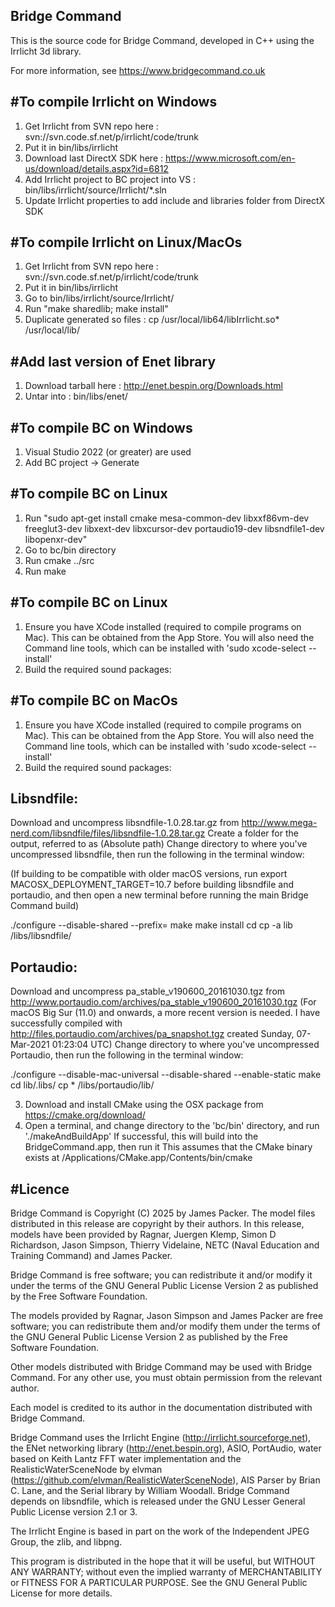 ## Bridge Command

This is the source code for Bridge Command, developed in C++ using the
Irrlicht 3d library.

For more information, see https://www.bridgecommand.co.uk

#To compile Irrlicht on Windows
----------
1) Get Irrlicht from SVN repo here : svn://svn.code.sf.net/p/irrlicht/code/trunk
2) Put it in bin/libs/irrlicht
3) Download last DirectX SDK here : https://www.microsoft.com/en-us/download/details.aspx?id=6812
4) Add Irrlicht project to BC project into VS : bin/libs/irrlicht/source/Irrlicht/*.sln
5) Update Irrlicht properties to add include and libraries folder from DirectX SDK

#To compile Irrlicht on Linux/MacOs
----------
1) Get Irrlicht from SVN repo here : svn://svn.code.sf.net/p/irrlicht/code/trunk
2) Put it in bin/libs/irrlicht
3) Go to bin/libs/irrlicht/source/Irrlicht/ 
4) Run "make sharedlib; make install"
5) Duplicate generated so files : cp /usr/local/lib64/libIrrlicht.so* /usr/local/lib/

#Add last version of Enet library
----------
1) Download tarball here : http://enet.bespin.org/Downloads.html
2) Untar into :  bin/libs/enet/

#To compile BC on Windows
----------
1) Visual Studio 2022 (or greater) are used
2) Add BC project -> Generate

#To compile BC on Linux
----------
1) Run "sudo apt-get install cmake mesa-common-dev libxxf86vm-dev freeglut3-dev libxext-dev libxcursor-dev portaudio19-dev libsndfile1-dev libopenxr-dev"
2) Go to bc/bin directory
3) Run cmake ../src 
4) Run make

#To compile BC on Linux
----------
1) Ensure you have XCode installed (required to compile programs on Mac). This can be obtained from the App Store. You will also need the Command line tools, which can be installed with 'sudo xcode-select --install'
2) Build the required sound packages:

#To compile BC on MacOs
----------
1) Ensure you have XCode installed (required to compile programs on Mac). This can be obtained from the App Store. You will also need the Command line tools, which can be installed with 'sudo xcode-select --install'
2) Build the required sound packages:

Libsndfile:
-----------
Download and uncompress libsndfile-1.0.28.tar.gz from http://www.mega-nerd.com/libsndfile/files/libsndfile-1.0.28.tar.gz
Create a folder for the output, referred to as <Somewhere> (Absolute path)
Change directory to where you've uncompressed libsndfile, then run the following in the terminal window:

(If building to be compatible with older macOS versions, run export MACOSX_DEPLOYMENT_TARGET=10.7 before building libsndfile and portaudio, and then open a new terminal before running the main Bridge Command build)

./configure --disable-shared --prefix=<Somewhere>
make
make install
cd <Somewhere>
cp -a lib <BridgeCommandSourceLocation>/libs/libsndfile/

Portaudio:
----------
Download and uncompress pa_stable_v190600_20161030.tgz from http://www.portaudio.com/archives/pa_stable_v190600_20161030.tgz
(For macOS Big Sur (11.0) and onwards, a more recent version is needed. 
I have successfully compiled with http://files.portaudio.com/archives/pa_snapshot.tgz created Sunday, 07-Mar-2021 01:23:04 UTC)
Change directory to where you've uncompressed Portaudio, then run the following in the terminal window:

./configure --disable-mac-universal --disable-shared --enable-static
make
cd lib/.libs/
cp * <BridgeCommandSourceLocation>/libs/portaudio/lib/

3) Download and install CMake using the OSX package from https://cmake.org/download/
4) Open a terminal, and change directory to the 'bc/bin' directory, and run './makeAndBuildApp'
If successful, this will build into the BridgeCommand.app, then run it
This assumes that the CMake binary exists at /Applications/CMake.app/Contents/bin/cmake


#Licence
-------

Bridge Command is Copyright (C) 2025 by James Packer. The model files
distributed in this release are copyright by their authors. In this
release, models have been provided by Ragnar, Juergen Klemp, Simon D 
Richardson, Jason Simpson, Thierry Videlaine, NETC (Naval Education 
and Training Command) and James Packer.

Bridge Command is free software; you can redistribute it and/or 
modify it under the terms of the GNU General Public License Version 2
as published by the Free Software Foundation.

The models provided by Ragnar, Jason Simpson and James Packer are 
free software; you can redistribute them and/or modify them under the
terms of the GNU General Public License Version 2 as published by the
Free Software Foundation.

Other models distributed with Bridge Command may be used with Bridge 
Command. For any other use, you must obtain permission from the 
relevant author. 

Each model is credited to its author in the documentation distributed
with Bridge Command.

Bridge Command uses the Irrlicht Engine 
(http://irrlicht.sourceforge.net), the ENet networking library 
(http://enet.bespin.org), ASIO, PortAudio, water based on Keith Lantz
FFT water implementation and the RealisticWaterSceneNode by elvman
(https://github.com/elvman/RealisticWaterSceneNode), AIS Parser by 
Brian C. Lane, and the Serial library by William Woodall. Bridge 
Command depends on libsndfile, which is released under the GNU Lesser
General Public License version 2.1 or 3.

The Irrlicht Engine is based in part on the work of the Independent 
JPEG Group, the zlib, and libpng.

This program is distributed in the hope that it will be useful,
but WITHOUT ANY WARRANTY; without even the implied warranty of
MERCHANTABILITY or FITNESS FOR A PARTICULAR PURPOSE.  See the
GNU General Public License for more details.
